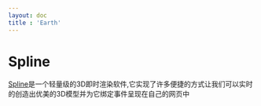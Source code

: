 ```yaml
---
layout: doc
title : 'Earth'
---
```


# Spline
<p class="s-text"><span><a target="_blank" href="https://spline.design/">Spline</a></span>是一个轻量级的3D即时渲染软件,它实现了许多便捷的方式让我们可以实时的创造出优美的3D模型并为它绑定事件呈现在自己的网页中</p>


<style>
#操作{
@apply text-red-200 mt-20
}
hr{
@apply mt-20
}
h2{
@apply mt-20
}

</style>